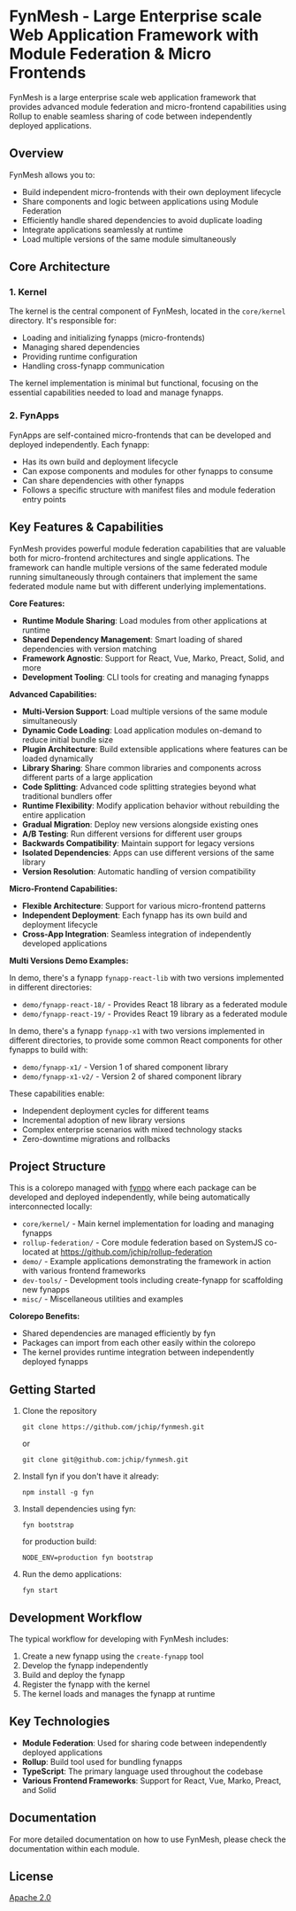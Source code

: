 # FynMesh - Large Enterprise scale Web Application Framework with Module Federation & Micro Frontends

FynMesh is a large enterprise scale web application framework that provides advanced module federation and micro-frontend capabilities using Rollup to enable seamless sharing of code between independently deployed applications.

## Overview

FynMesh allows you to:

- Build independent micro-frontends with their own deployment lifecycle
- Share components and logic between applications using Module Federation
- Efficiently handle shared dependencies to avoid duplicate loading
- Integrate applications seamlessly at runtime
- Load multiple versions of the same module simultaneously

## Core Architecture

### 1. Kernel

The kernel is the central component of FynMesh, located in the `core/kernel` directory. It's responsible for:

- Loading and initializing fynapps (micro-frontends)
- Managing shared dependencies
- Providing runtime configuration
- Handling cross-fynapp communication

The kernel implementation is minimal but functional, focusing on the essential capabilities needed to load and manage fynapps.

### 2. FynApps

FynApps are self-contained micro-frontends that can be developed and deployed independently. Each fynapp:

- Has its own build and deployment lifecycle
- Can expose components and modules for other fynapps to consume
- Can share dependencies with other fynapps
- Follows a specific structure with manifest files and module federation entry points

## Key Features & Capabilities

FynMesh provides powerful module federation capabilities that are valuable both for micro-frontend architectures and single applications. The framework can handle multiple versions of the same federated module running simultaneously through containers that implement the same federated module name but with different underlying implementations.

**Core Features:**
- **Runtime Module Sharing**: Load modules from other applications at runtime
- **Shared Dependency Management**: Smart loading of shared dependencies with version matching
- **Framework Agnostic**: Support for React, Vue, Marko, Preact, Solid, and more
- **Development Tooling**: CLI tools for creating and managing fynapps

**Advanced Capabilities:**
- **Multi-Version Support**: Load multiple versions of the same module simultaneously
- **Dynamic Code Loading**: Load application modules on-demand to reduce initial bundle size
- **Plugin Architecture**: Build extensible applications where features can be loaded dynamically
- **Library Sharing**: Share common libraries and components across different parts of a large application
- **Code Splitting**: Advanced code splitting strategies beyond what traditional bundlers offer
- **Runtime Flexibility**: Modify application behavior without rebuilding the entire application
- **Gradual Migration**: Deploy new versions alongside existing ones
- **A/B Testing**: Run different versions for different user groups
- **Backwards Compatibility**: Maintain support for legacy versions
- **Isolated Dependencies**: Apps can use different versions of the same library
- **Version Resolution**: Automatic handling of version compatibility

**Micro-Frontend Capabilities:**
- **Flexible Architecture**: Support for various micro-frontend patterns
- **Independent Deployment**: Each fynapp has its own build and deployment lifecycle
- **Cross-App Integration**: Seamless integration of independently developed applications

**Multi Versions Demo Examples:**

In demo, there's a fynapp `fynapp-react-lib` with two versions implemented in different directories:
- `demo/fynapp-react-18/` - Provides React 18 library as a federated module
- `demo/fynapp-react-19/` - Provides React 19 library as a federated module

In demo, there's a fynapp `fynapp-x1` with two versions implemented in different directories, to provide some common React components for other fynapps to build with:
- `demo/fynapp-x1/` - Version 1 of shared component library
- `demo/fynapp-x1-v2/` - Version 2 of shared component library

These capabilities enable:
- Independent deployment cycles for different teams
- Incremental adoption of new library versions
- Complex enterprise scenarios with mixed technology stacks
- Zero-downtime migrations and rollbacks

## Project Structure

This is a colorepo managed with [fynpo](https://jchip.github.io/fynpo/) where each package can be developed and deployed independently, while being automatically interconnected locally:

- `core/kernel/` - Main kernel implementation for loading and managing fynapps
- `rollup-federation/` - Core module federation based on SystemJS co-located at <https://github.com/jchip/rollup-federation>
- `demo/` - Example applications demonstrating the framework in action with various frontend frameworks
- `dev-tools/` - Development tools including create-fynapp for scaffolding new fynapps
- `misc/` - Miscellaneous utilities and examples

**Colorepo Benefits:**
- Shared dependencies are managed efficiently by fyn
- Packages can import from each other easily within the colorepo
- The kernel provides runtime integration between independently deployed fynapps

## Getting Started

1. Clone the repository
   ```
   git clone https://github.com/jchip/fynmesh.git
   ```
   or
   ```
   git clone git@github.com:jchip/fynmesh.git
   ```
2. Install fyn if you don't have it already:
   ```
   npm install -g fyn
   ```
3. Install dependencies using fyn:
   ```
   fyn bootstrap
   ```
   for production build:
   ```
   NODE_ENV=production fyn bootstrap
   ```
4. Run the demo applications:
   ```
   fyn start
   ```

## Development Workflow

The typical workflow for developing with FynMesh includes:

1. Create a new fynapp using the `create-fynapp` tool
2. Develop the fynapp independently
3. Build and deploy the fynapp
4. Register the fynapp with the kernel
5. The kernel loads and manages the fynapp at runtime

## Key Technologies

- **Module Federation**: Used for sharing code between independently deployed applications
- **Rollup**: Build tool used for bundling fynapps
- **TypeScript**: The primary language used throughout the codebase
- **Various Frontend Frameworks**: Support for React, Vue, Marko, Preact, and Solid

## Documentation

For more detailed documentation on how to use FynMesh, please check the documentation within each module.

## License

[Apache 2.0](LICENSE)
